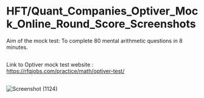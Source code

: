 # HFT/Quant_Companies_Optiver_Mock_Online_Round_Score_Screenshots


Aim of the mock test: To complete 80 mental arithmetic questions in 8 minutes.

##

Link to Optiver mock test website : https://rfqjobs.com/practice/math/optiver-test/


## 
![Screenshot (1124)](https://github.com/ianuj4231/Quant_Companies_Mock_Online_Round_Score_Screenshots/assets/134675919/855ed3d9-27d8-4870-a2a4-a28e61edff68)
